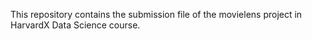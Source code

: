 This repository contains the submission file of the movielens project in HarvardX Data Science course.
